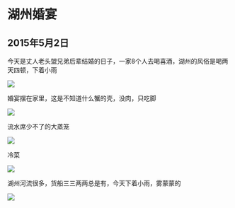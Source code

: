 湖州婚宴
=======================
2015年5月2日
-----------------------
今天是丈人老头盟兄弟后辈结婚的日子，一家8个人去喝喜酒，湖州的风俗是喝两天四顿，下着小雨

![]({{site.url}}/assets/blog-images/201551/DSC02576.jpg)

婚宴摆在家里，这是不知道什么蟹的壳，没肉，只吃脚

![]({{site.url}}/assets/blog-images/201551/DSC02579.jpg)

流水席少不了的大蒸笼

![]({{site.url}}/assets/blog-images/201551/DSC02580.jpg)

冷菜

![]({{site.url}}/assets/blog-images/201551/DSC02582.jpg)

湖州河流很多，货船三三两两总是有，今天下着小雨，雾蒙蒙的

![]({{site.url}}/assets/blog-images/201551/DSC02586.jpg)
